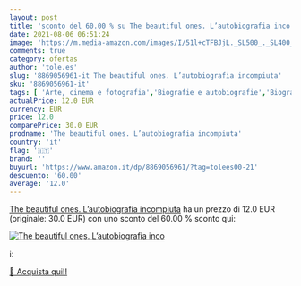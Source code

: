 ```yaml
---
layout: post
title: 'sconto del 60.00 % su The beautiful ones. L’autobiografia inco  '
date: 2021-08-06 06:51:24
image: 'https://m.media-amazon.com/images/I/51l+cTFBJjL._SL500_._SL400_.jpg'
comments: true
category: ofertas
author: 'tole.es'
slug: '8869056961-it The beautiful ones. L’autobiografia incompiuta'
sku: '8869056961-it'
tags: [ 'Arte, cinema e fotografia','Biografie e autobiografie','Biografie, diari e memorie','Generi musicali','Libri','Musica','Musica pop','Musica rock', ]
actualPrice: 12.0 EUR
currency: EUR
price: 12.0
comparePrice: 30.0 EUR
prodname: 'The beautiful ones. L’autobiografia incompiuta'
country: 'it'
flag: '🇮🇹'
brand: ''
buyurl: 'https://www.amazon.it/dp/8869056961/?tag=tolees00-21'
descuento: '60.00'
average: '12.0'
---
```


[The beautiful ones. L’autobiografia incompiuta](https://www.amazon.it/dp/8869056961/?tag=tolees00-21) ha un prezzo di 12.0 EUR (originale: 30.0 EUR) con uno sconto del 60.00 % sconto qui:

[![The beautiful ones. L’autobiografia inco](https://m.media-amazon.com/images/I/51l+cTFBJjL._SL500_._SL400_.jpg)](https://www.amazon.it/dp/8869056961/?tag=tolees00-21)

ℹ️:


[🛒 Acquista qui!!](https://www.amazon.it/dp/8869056961/?tag=tolees00-21)
